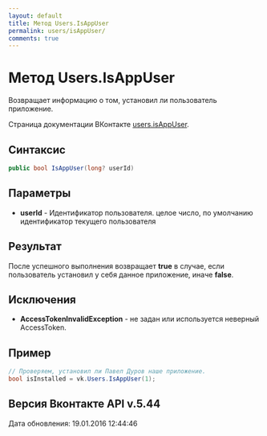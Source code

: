 ```yaml
---
layout: default
title: Метод Users.IsAppUser
permalink: users/isAppUser/
comments: true
---
```

# Метод Users.IsAppUser
Возвращает информацию о том, установил ли пользователь приложение.

Страница документации ВКонтакте [users.isAppUser](https://vk.com/dev/users.isAppUser).
## Синтаксис
``` csharp
public bool IsAppUser(long? userId)
```

## Параметры
+ **userId** - Идентификатор пользователя. целое число, по умолчанию идентификатор текущего пользователя

## Результат
После успешного выполнения возвращает **true** в случае, если пользователь установил у себя данное приложение, иначе **false**.

## Исключения
+ **AccessTokenInvalidException** - не задан или используется неверный AccessToken.

## Пример
```csharp
// Проверяем, установил ли Павел Дуров наше приложение.
bool isInstalled = vk.Users.IsAppUser(1);
```

## Версия Вконтакте API v.5.44
Дата обновления: 19.01.2016 12:44:46
